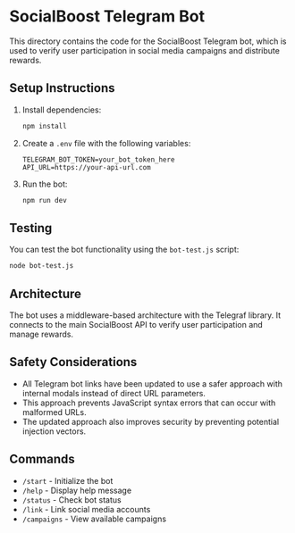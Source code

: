 # SocialBoost Telegram Bot

This directory contains the code for the SocialBoost Telegram bot, which is used to verify user participation in social media campaigns and distribute rewards.

## Setup Instructions

1. Install dependencies:
   ```bash
   npm install
   ```

2. Create a `.env` file with the following variables:
   ```
   TELEGRAM_BOT_TOKEN=your_bot_token_here
   API_URL=https://your-api-url.com
   ```

3. Run the bot:
   ```bash
   npm run dev
   ```

## Testing

You can test the bot functionality using the `bot-test.js` script:

```bash
node bot-test.js
```

## Architecture

The bot uses a middleware-based architecture with the Telegraf library. It connects to the main SocialBoost API to verify user participation and manage rewards.

## Safety Considerations

- All Telegram bot links have been updated to use a safer approach with internal modals instead of direct URL parameters.
- This approach prevents JavaScript syntax errors that can occur with malformed URLs.
- The updated approach also improves security by preventing potential injection vectors.

## Commands

- `/start` - Initialize the bot
- `/help` - Display help message
- `/status` - Check bot status
- `/link` - Link social media accounts
- `/campaigns` - View available campaigns
